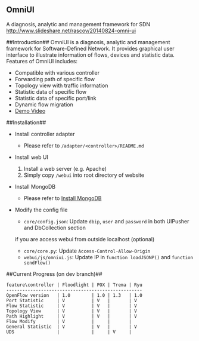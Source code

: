 OmniUI
------
A diagnosis, analytic and management framework for SDN
http://www.slideshare.net/rascov/20140824-omni-ui

##Introduction##
OmniUI is a diagnosis, analytic and management framework for Software-Defined Network. It provides graphical user interface to illustrate information of flows, devices and statistic data. Features of OmniUI includes:

- Compatible with various controller
- Forwarding path of specific flow
- Topology view with traffic information
- Statistic data of specific flow
- Statistic data of specific port/link
- Dynamic flow migration
- [Demo Video](http://vimeo.com/mcchan/omniui)

##Installation##
- Install controller adapter
    * Please refer to `/adapter/<controller>/README.md`
- Install web UI
    1. Install a web server (e.g. Apache)
    2. Simply copy `/webui` into root directory of website
- Install MongoDB 
    * Please refer to [Install MongoDB](http://docs.mongodb.org/manual/installation/)
- Modify the config file
    * `core/config.json`: Update `dbip`, `user` and `password` in both UIPusher and DbCollection section
    
    if you are access webui from outside localhost (optional)
    * `core/core.py`: Update `Access-Control-Allow-Origin`
    * `webui/js/omniui.js`: Update IP in `function loadJSONP()` and `function sendFlow()`

##Current Progress (on dev branch)##
```
feature\controller | Floodlight | POX | Trema | Ryu
---------------------------------------------------
OpenFlow version   | 1.0        | 1.0 | 1.3   | 1.0
Port Statistic     | V          | V   |       | V
Flow Statistic     | V          | V   |       | V
Topology View      | V          | V   |       | V
Path Highlight     | V          | V   |       | V
Flow Modify        | V          |     |       |
General Statistic  | V          | V   |       | V   
UDS                |            |     | V     | 
```
